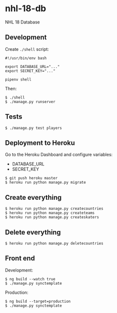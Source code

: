 # nhl-18-db

NHL 18 Database


## Development

Create `./shell` script:
```
#!/usr/bin/env bash

export DATABASE_URL="..."
export SECRET_KEY="..."

pipenv shell
```

Then:
```
$ ./shell
$ ./manage.py runserver
```


## Tests
```
$ ./manage.py test players
```


## Deployment to Heroku

Go to the Heroku Dashboard and configure variables:
- DATABASE_URL
- SECRET_KEY

```
$ git push heroku master
$ heroku run python manage.py migrate
```


## Create everything
```
$ heroku run python manage.py createcountries
$ heroku run python manage.py createteams
$ heroku run python manage.py createskaters
```


## Delete everything
```
$ heroku run python manage.py deletecountries
```


## Front end

Development:
```
$ ng build --watch true
$ ./manage.py synctemplate
```

Production:
```
$ ng build --target=production
$ ./manage.py synctemplate
```
